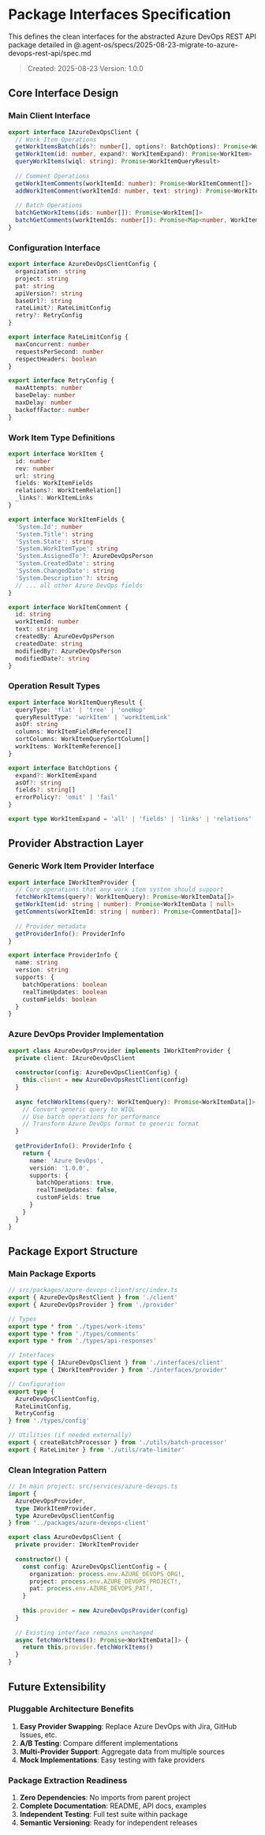 # Package Interfaces Specification

This defines the clean interfaces for the abstracted Azure DevOps REST API package detailed in @.agent-os/specs/2025-08-23-migrate-to-azure-devops-rest-api/spec.md

> Created: 2025-08-23
> Version: 1.0.0

## Core Interface Design

### Main Client Interface
```typescript
export interface IAzureDevOpsClient {
  // Work Item Operations
  getWorkItemsBatch(ids?: number[], options?: BatchOptions): Promise<WorkItem[]>
  getWorkItem(id: number, expand?: WorkItemExpand): Promise<WorkItem>
  queryWorkItems(wiql: string): Promise<WorkItemQueryResult>
  
  // Comment Operations  
  getWorkItemComments(workItemId: number): Promise<WorkItemComment[]>
  addWorkItemComment(workItemId: number, text: string): Promise<WorkItemComment>
  
  // Batch Operations
  batchGetWorkItems(ids: number[]): Promise<WorkItem[]>
  batchGetComments(workItemIds: number[]): Promise<Map<number, WorkItemComment[]>>
}
```

### Configuration Interface
```typescript
export interface AzureDevOpsClientConfig {
  organization: string
  project: string
  pat: string
  apiVersion?: string
  baseUrl?: string
  rateLimit?: RateLimitConfig
  retry?: RetryConfig
}

export interface RateLimitConfig {
  maxConcurrent: number
  requestsPerSecond: number
  respectHeaders: boolean
}

export interface RetryConfig {
  maxAttempts: number
  baseDelay: number
  maxDelay: number
  backoffFactor: number
}
```

### Work Item Type Definitions
```typescript
export interface WorkItem {
  id: number
  rev: number
  url: string
  fields: WorkItemFields
  relations?: WorkItemRelation[]
  _links?: WorkItemLinks
}

export interface WorkItemFields {
  'System.Id': number
  'System.Title': string
  'System.State': string
  'System.WorkItemType': string
  'System.AssignedTo'?: AzureDevOpsPerson
  'System.CreatedDate': string
  'System.ChangedDate': string
  'System.Description'?: string
  // ... all other Azure DevOps fields
}

export interface WorkItemComment {
  id: string
  workItemId: number
  text: string
  createdBy: AzureDevOpsPerson
  createdDate: string
  modifiedBy?: AzureDevOpsPerson
  modifiedDate?: string
}
```

### Operation Result Types
```typescript
export interface WorkItemQueryResult {
  queryType: 'flat' | 'tree' | 'oneHop'
  queryResultType: 'workItem' | 'workItemLink'
  asOf: string
  columns: WorkItemFieldReference[]
  sortColumns: WorkItemQuerySortColumn[]
  workItems: WorkItemReference[]
}

export interface BatchOptions {
  expand?: WorkItemExpand
  asOf?: string
  fields?: string[]
  errorPolicy?: 'omit' | 'fail'
}

export type WorkItemExpand = 'all' | 'fields' | 'links' | 'relations'
```

## Provider Abstraction Layer

### Generic Work Item Provider Interface
```typescript
export interface IWorkItemProvider {
  // Core operations that any work item system should support
  fetchWorkItems(query?: WorkItemQuery): Promise<WorkItemData[]>
  getWorkItem(id: string | number): Promise<WorkItemData | null>
  getComments(workItemId: string | number): Promise<CommentData[]>
  
  // Provider metadata
  getProviderInfo(): ProviderInfo
}

export interface ProviderInfo {
  name: string
  version: string
  supports: {
    batchOperations: boolean
    realTimeUpdates: boolean
    customFields: boolean
  }
}
```

### Azure DevOps Provider Implementation
```typescript
export class AzureDevOpsProvider implements IWorkItemProvider {
  private client: IAzureDevOpsClient
  
  constructor(config: AzureDevOpsClientConfig) {
    this.client = new AzureDevOpsRestClient(config)
  }
  
  async fetchWorkItems(query?: WorkItemQuery): Promise<WorkItemData[]> {
    // Convert generic query to WIQL
    // Use batch operations for performance
    // Transform Azure DevOps format to generic format
  }
  
  getProviderInfo(): ProviderInfo {
    return {
      name: 'Azure DevOps',
      version: '1.0.0',
      supports: {
        batchOperations: true,
        realTimeUpdates: false,
        customFields: true
      }
    }
  }
}
```

## Package Export Structure

### Main Package Exports
```typescript
// src/packages/azure-devops-client/src/index.ts
export { AzureDevOpsRestClient } from './client'
export { AzureDevOpsProvider } from './provider'

// Types
export type * from './types/work-items'
export type * from './types/comments'
export type * from './types/api-responses'

// Interfaces
export type { IAzureDevOpsClient } from './interfaces/client'
export type { IWorkItemProvider } from './interfaces/provider'

// Configuration
export type { 
  AzureDevOpsClientConfig,
  RateLimitConfig,
  RetryConfig 
} from './types/config'

// Utilities (if needed externally)
export { createBatchProcessor } from './utils/batch-processor'
export { RateLimiter } from './utils/rate-limiter'
```

### Clean Integration Pattern
```typescript
// In main project: src/services/azure-devops.ts
import { 
  AzureDevOpsProvider,
  type IWorkItemProvider,
  type AzureDevOpsClientConfig 
} from '../packages/azure-devops-client'

export class AzureDevOpsClient {
  private provider: IWorkItemProvider
  
  constructor() {
    const config: AzureDevOpsClientConfig = {
      organization: process.env.AZURE_DEVOPS_ORG!,
      project: process.env.AZURE_DEVOPS_PROJECT!,
      pat: process.env.AZURE_DEVOPS_PAT!,
    }
    
    this.provider = new AzureDevOpsProvider(config)
  }
  
  // Existing interface remains unchanged
  async fetchWorkItems(): Promise<WorkItemData[]> {
    return this.provider.fetchWorkItems()
  }
}
```

## Future Extensibility

### Pluggable Architecture Benefits
1. **Easy Provider Swapping**: Replace Azure DevOps with Jira, GitHub Issues, etc.
2. **A/B Testing**: Compare different implementations
3. **Multi-Provider Support**: Aggregate data from multiple sources
4. **Mock Implementations**: Easy testing with fake providers

### Package Extraction Readiness
1. **Zero Dependencies**: No imports from parent project
2. **Complete Documentation**: README, API docs, examples
3. **Independent Testing**: Full test suite within package
4. **Semantic Versioning**: Ready for independent releases